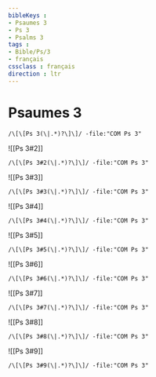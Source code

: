 ```yaml
---
bibleKeys : 
- Psaumes 3
- Ps 3
- Psalms 3
tags : 
- Bible/Ps/3
- français
cssclass : français
direction : ltr
---
```


# Psaumes 3

```query
/\[\[Ps 3(\|.*)?\]\]/ -file:"COM Ps 3"
```



![[Ps 3#2]]

```query
/\[\[Ps 3#2(\|.*)?\]\]/ -file:"COM Ps 3"
```

![[Ps 3#3]]

```query
/\[\[Ps 3#3(\|.*)?\]\]/ -file:"COM Ps 3"
```

![[Ps 3#4]]

```query
/\[\[Ps 3#4(\|.*)?\]\]/ -file:"COM Ps 3"
```

![[Ps 3#5]]

```query
/\[\[Ps 3#5(\|.*)?\]\]/ -file:"COM Ps 3"
```

![[Ps 3#6]]

```query
/\[\[Ps 3#6(\|.*)?\]\]/ -file:"COM Ps 3"
```

![[Ps 3#7]]

```query
/\[\[Ps 3#7(\|.*)?\]\]/ -file:"COM Ps 3"
```

![[Ps 3#8]]

```query
/\[\[Ps 3#8(\|.*)?\]\]/ -file:"COM Ps 3"
```

![[Ps 3#9]]

```query
/\[\[Ps 3#9(\|.*)?\]\]/ -file:"COM Ps 3"
```

